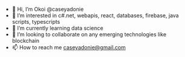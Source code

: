 - 👋 Hi, I’m Okoi @caseyadonie
- 👀 I’m interested in c#.net, webapis, react, databases, firebase, java scripts, typescripts 
- 🌱 I’m currently learning data science
- 💞️ I’m looking to collaborate on any emerging technologies like blockchain
- 📫 How to reach me caseyadonie@gmail.com 

<!---
caseyadonie/caseyadonie is a ✨ special ✨ repository because its `README.md` (this file) appears on your GitHub profile.
You can click the Preview link to take a look at your changes.
--->
